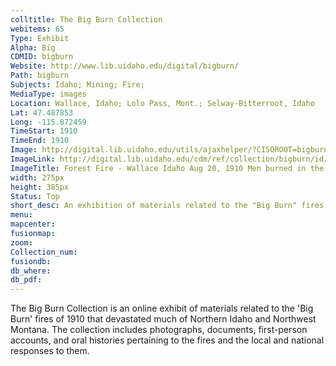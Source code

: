 ```yaml
---
colltitle: The Big Burn Collection
webitems: 65
Type: Exhibit
Alpha: Big
CDMID: bigburn
Website: http://www.lib.uidaho.edu/digital/bigburn/
Path: bigburn
Subjects: Idaho; Mining; Fire; 
MediaType: images
Location: Wallace, Idaho; Lolo Pass, Mont.; Selway-Bitterroot, Idaho
Lat: 47.487853
Long: -115.872459
TimeStart: 1910
TimeEnd: 1910
Image: http://digital.lib.uidaho.edu/utils/ajaxhelper/?CISOROOT=bigburn&CISOPTR=58&action=2&DMSCALE=12.89169&DMWIDTH=600&DMHEIGHT=600&DMX=0&DMY=0&DMTEXT=&DMROTATE=0
ImageLink: http://digital.lib.uidaho.edu/cdm/ref/collection/bigburn/id/58
ImageTitle: Forest Fire - Wallace Idaho Aug 20, 1910 Men burned in the fire
width: 275px
height: 385px
Status: Top
short_desc: An exhibition of materials related to the "Big Burn" fires of 1910
menu: 
mapcenter: 
fusionmap: 
zoom: 
Collection_num: 
fusiondb: 
db_where: 
db_pdf: 
---
```

The Big Burn Collection is an online exhibit of materials related to the 'Big Burn' fires of 1910 that devastated much of Northern Idaho and Northwest Montana. The collection includes photographs, documents, first-person accounts, and oral histories pertaining to the fires and the local and national responses to them.